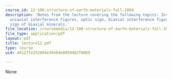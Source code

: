 ```yaml
---
course_id: 12-108-structure-of-earth-materials-fall-2004
description: 'Notes from the lecture covering the following topics: Interference figures,
  uniaxial interference figures, optic sign, biaxial interference figures, and optic
  sign of biaxial minerals.'
file_location: /coursemedia/12-108-structure-of-earth-materials-fall-2004/44127fe252004e36404e0959482f00b9_lecture12.pdf
file_type: application/pdf
layout: pdf
title: lecture12.pdf
type: course
uid: 44127fe252004e36404e0959482f00b9

---
```

None